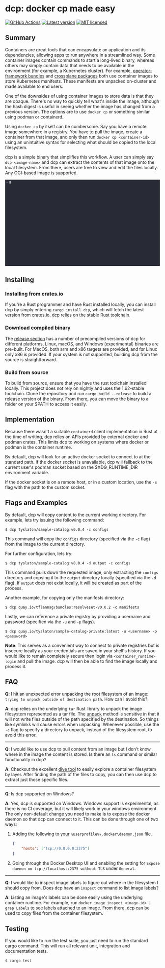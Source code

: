 # dcp: docker cp made easy

[![GitHub Actions](https://github.com/exdx/dcp/workflows/ci/badge.svg)](https://github.com/exdx/dcp/actions)
[![Latest version](https://img.shields.io/crates/v/dcp.svg)](https://crates.io/crates/dcp)
[![MIT licensed](https://img.shields.io/badge/license-MIT-blue.svg)](./LICENSE)

## Summary

Containers are great tools that can encapsulate an application and its dependencies,
allowing apps to run anywhere in a streamlined way. Some container images contain
commands to start a long-lived binary, whereas others may simply contain data
that needs to be available in the environment (for example, a Kubernetes cluster).
For example, [operator-framework bundles](https://olm.operatorframework.io/docs/tasks/creating-operator-bundle/) and [crossplane packages](https://crossplane.io/docs/v1.9/concepts/packages.html) both use
container images to store Kubernetes manifests. These manifests are unpacked on-cluster and made available to end users.

One of the downsides of using container images to store data is that they are
opaque. There's no way to quickly tell what's inside the image, although
the hash digest is useful in seeing whether the image has changed from a previous
version. The options are to use `docker cp` or something similar using podman
or containerd.

Using `docker cp` by itself can be cumbersome. Say you have a remote image
somewhere in a registry. You have to pull the image, create a container from that
image, and only then run `docker cp <container-id>` using an unintuitive syntax for selecting
what should be copied to the local filesystem.

dcp is a simple binary that simplifies this workflow. A user can simply
say `dcp <image-name>` and dcp can extract the contents of that image onto the
local filesystem. From there, users are free to view and edit the files locally. Any OCI-based image is supported. 

![Demo](demo.gif)

## Installing

### Installing from crates.io

If you're a Rust programmer and have Rust installed locally, you can install dcp
by simply entering `cargo install dcp`, which will fetch the latest version from
crates.io.
dcp relies on the stable Rust toolchain. 

### Download compiled binary

The [release section](https://github.com/exdx/dcp/releases) has a number
of precompiled versions of dcp for different platforms. Linux, macOS, and Windows (experimental)
binaries are pre-built. For MacOS, both arm and x86 targets are provided, and
for Linux only x86 is provided. If your system is not supported, building dcp from
the source is straightforward.

### Build from source

To build from source, ensure that you have the rust toolchain installed locally.
This project does not rely on nightly and uses the 1.62-stable toolchain.
Clone the repository and run `cargo build --release` to build a release version
of the binary. From there, you can move the binary to a folder on your $PATH to access
it easily.

## Implementation

Because there wasn't a suitable `containerd` client implementation in Rust at the time
of writing, dcp relies on APIs provided by external docker and podman crates. This limits dcp to working on systems where docker or podman is the container runtime.

By default, dcp will look for an active docker socket to connect to at the standard path. If the docker socket is unavailable, dcp will fallback to the current user's podman socket based on the $XDG_RUNTIME_DIR environment variable.

If the docker socket is on a remote host, or in a custom location, use the `-s` flag with the path to the custom socket.

## Flags and Examples

By default, dcp will copy content to the current working directory. For example, lets try issuing the following command:

```
$ dcp tyslaton/sample-catalog:v0.0.4 -c configs
```

This command will copy the `configs` directory (specified via the `-c` flag) from the image to the current directory.

For further configuration, lets try:

```
$ dcp tyslaton/sample-catalog:v0.0.4 -d output -c configs
```

This command pulls down the requested image, only extracting
the `configs` directory and copying it to the `output` directory
locally (specified via the `-d` flag). If `output` does not exist locally,
it will be created as part of the process. 

Another example, for copying only the manifests directory:

```
$ dcp quay.io/tflannag/bundles:resolveset-v0.0.2 -c manifests
```

Lastly, we can reference a private registry by providing a username
and password (specified via the `-u` and `-p` flags).

```
$ dcp quay.io/tyslaton/sample-catalog-private:latest -u <username> -p <password>
```

**Note**: This serves as a convenient way to connect to private 
registries but is insecure locally as your credentials are saved in
your shell's history. If you would like to remain completely secure then
login via `<container_runtime> login` and pull the image. dcp 
will then be able to find the image locally and process it.

## FAQ

**Q**: I hit an unexpected error unpacking the root filesystem of an image: `trying to unpack outside of destination path`. How can I avoid this?

**A**: dcp relies on the underlying `tar` Rust library to unpack the image filesystem represented as a tar file. The [unpack](https://docs.rs/tar/latest/tar/struct.Archive.html#method.unpack) method is sensitive in that it will not write files outside of the path specified by the destination. So things like symlinks will cause errors when unpacking. Whenever possible, use the `-c` flag to specify a directory to unpack, instead of the filesystem root, to avoid this error.

------------------
**Q**: I would like to use dcp to pull content from an image but I don't know where in the image the content is stored. Is there an `ls` command or similar functionality in dcp? 

**A**: Checkout the excellent [dive tool](https://github.com/wagoodman/dive) to easily explore a container filesystem by layer. After finding the path of the files to copy, you can then use dcp to extract just those specific files. 

------------------
**Q**: Is dcp supported on Windows?

**A**: Yes, dcp  is supported on Windows. Windows support is experimental, as there is no CI coverage, but it will likely work in your windows environment. The only non-default change you need to make is to expose the docker daemon so that dcp can connect to it. This can be done through one of two ways:

1. Adding the following to your `%userprofile%\.docker\daemon.json` file.
    ```json
    {
        "hosts": ["tcp://0.0.0.0:2375"]
    }
    ```

2. Going through the Docker Desktop UI and enabling the setting for `Expose daemon on tcp://localhost:2375 without TLS` under `General`.


------------------
**Q**: I would like to inspect image labels to figure out where in the filesystem I should copy from. Does dcp have an `inspect` command to list image labels?

**A**: Listing an image's labels can be done easily using the underlying container runtime. For example, run `docker image inspect <image-id> | grep Labels` to see labels attached to an image. From there, dcp can be used to copy files from the container filesystem. 

## Testing

If you would like to run the test suite, you just need to run the standard cargo command. This will run all relevant
unit, integration and documentation tests.

```
$ cargo test
```
